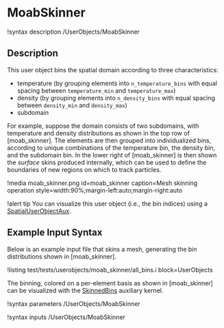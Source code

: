 # MoabSkinner

!syntax description /UserObjects/MoabSkinner

## Description

This user object bins the spatial domain according to three characteristics:

- temperature (by grouping elements into `n_temperature_bins` with equal spacing between `temperature_min` and `temperature_max`)
- density (by grouping elements into `n_density_bins` with equal spacing between `density_min` and `density_max`)
- subdomain

For example, suppose the domain consists of two subdomains, with temperature and density
distributions as shown in the top row of [moab_skinner]. The elements are then grouped into
individualized bins, according to unique combinations of the temperature bin, the density
bin, and the subdomain bin. In the lower right of [moab_skinner] is then shown the *surface*
skins produced internally, which can be used to define the boundaries of new regions on
which to track particles.

!media moab_skinner.png
  id=moab_skinner
  caption=Mesh skinning operation
  style=width:90%;margin-left:auto;margin-right:auto

!alert tip
You can visualize this user object (i.e., the bin
indices) using a [SpatialUserObjectAux](SpatialUserObjectAux.md).

## Example Input Syntax

Below is an example input file that skins a mesh, generating the bin distributions
shown in [moab_skinner].

!listing test/tests/userobjects/moab_skinner/all_bins.i
  block=UserObjects

The binning, colored on a per-element basis as shown in [moab_skinner] can be visualized
with the [SkinnedBins](SkinnedBins.md) auxiliary kernel.

!syntax parameters /UserObjects/MoabSkinner

!syntax inputs /UserObjects/MoabSkinner
